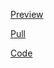 [Preview](https://olegobiukh.github.io/fe4/)

[Pull](https://github.com/olegobiukh/fe4/pull/1/files)

[Code](https://github.com/olegobiukh/fe4/tree/dev)
